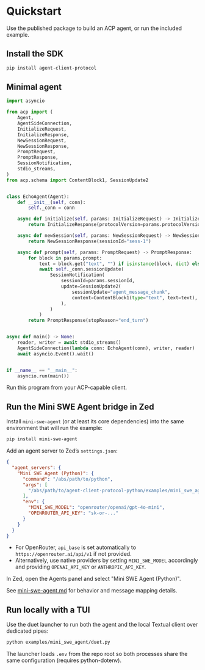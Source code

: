 # Quickstart

Use the published package to build an ACP agent, or run the included example.

## Install the SDK

```bash
pip install agent-client-protocol
```

## Minimal agent

```python
import asyncio

from acp import (
    Agent,
    AgentSideConnection,
    InitializeRequest,
    InitializeResponse,
    NewSessionRequest,
    NewSessionResponse,
    PromptRequest,
    PromptResponse,
    SessionNotification,
    stdio_streams,
)
from acp.schema import ContentBlock1, SessionUpdate2


class EchoAgent(Agent):
    def __init__(self, conn):
        self._conn = conn

    async def initialize(self, params: InitializeRequest) -> InitializeResponse:
        return InitializeResponse(protocolVersion=params.protocolVersion)

    async def newSession(self, params: NewSessionRequest) -> NewSessionResponse:
        return NewSessionResponse(sessionId="sess-1")

    async def prompt(self, params: PromptRequest) -> PromptResponse:
        for block in params.prompt:
            text = block.get("text", "") if isinstance(block, dict) else getattr(block, "text", "")
            await self._conn.sessionUpdate(
                SessionNotification(
                    sessionId=params.sessionId,
                    update=SessionUpdate2(
                        sessionUpdate="agent_message_chunk",
                        content=ContentBlock1(type="text", text=text),
                    ),
                )
            )
        return PromptResponse(stopReason="end_turn")


async def main() -> None:
    reader, writer = await stdio_streams()
    AgentSideConnection(lambda conn: EchoAgent(conn), writer, reader)
    await asyncio.Event().wait()


if __name__ == "__main__":
    asyncio.run(main())
```

Run this program from your ACP-capable client.

## Run the Mini SWE Agent bridge in Zed

Install `mini-swe-agent` (or at least its core dependencies) into the same environment that will run the example:

```bash
pip install mini-swe-agent
```

Add an agent server to Zed’s `settings.json`:

```json
{
  "agent_servers": {
    "Mini SWE Agent (Python)": {
      "command": "/abs/path/to/python",
      "args": [
        "/abs/path/to/agent-client-protocol-python/examples/mini_swe_agent/agent.py"
      ],
      "env": {
        "MINI_SWE_MODEL": "openrouter/openai/gpt-4o-mini",
        "OPENROUTER_API_KEY": "sk-or-..."
      }
    }
  }
}
```

- For OpenRouter, `api_base` is set automatically to `https://openrouter.ai/api/v1` if not provided.
- Alternatively, use native providers by setting `MINI_SWE_MODEL` accordingly and providing `OPENAI_API_KEY` or `ANTHROPIC_API_KEY`.

In Zed, open the Agents panel and select "Mini SWE Agent (Python)".

See [mini-swe-agent.md](mini-swe-agent.md) for behavior and message mapping details.

## Run locally with a TUI

Use the duet launcher to run both the agent and the local Textual client over dedicated pipes:

```bash
python examples/mini_swe_agent/duet.py
```

The launcher loads `.env` from the repo root so both processes share the same configuration (requires python-dotenv).
